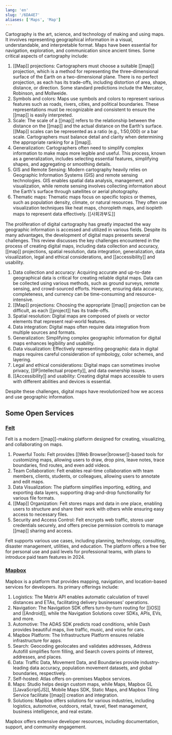 ```yaml
---
lang: 'en'
slug: '/6DA4E7'
aliases: ['Maps', 'Map']
---
```


Cartography is the art, science, and technology of making and using maps. It involves representing geographical information in a visual, understandable, and interpretable format. Maps have been essential for navigation, exploration, and communication since ancient times. Some critical aspects of cartography include:

1. [[Map]] projections: Cartographers must choose a suitable [[map]] projection, which is a method for representing the three-dimensional surface of the Earth on a two-dimensional plane. There is no perfect projection, as each has its trade-offs, including distortion of area, shape, distance, or direction. Some standard predictions include the Mercator, Robinson, and Mollweide.
2. Symbols and colors: Maps use symbols and colors to represent various features such as roads, rivers, cities, and political boundaries. These representations must be recognizable and consistent to ensure the [[map]] is easily interpreted.
3. Scale: The scale of a [[map]] refers to the relationship between the distance on the [[map]] and the actual distance on the Earth's surface. [[Map]] scales can be represented as a ratio (e.g., 1:50,000) or a bar scale. Cartographers must balance detail and clarity when determining the appropriate ranking for a [[map]].
4. Generalization: Cartographers often need to simplify complex information to make maps more legible and useful. This process, known as a generalization, includes selecting essential features, simplifying shapes, and aggregating or smoothing details.
5. GIS and Remote Sensing: Modern cartography heavily relies on Geographic Information Systems (GIS) and remote sensing technologies. GIS enables spatial data analysis, management, and visualization, while remote sensing involves collecting information about the Earth's surface through satellites or aerial photography.
6. Thematic maps: Thematic maps focus on specific topics or themes, such as population density, climate, or natural resources. They often use visualization techniques like heat maps, choropleth maps, and isopleth maps to represent data effectively. [[사회과부도]]

The proliferation of digital cartography has greatly impacted the way geographic information is accessed and utilized in various fields. Despite its many advantages, the development of digital maps presents several challenges. This review discusses the key challenges encountered in the process of creating digital maps, including data collection and accuracy, [[map]] projections, spatial resolution, data integration, generalization, data visualization, legal and ethical considerations, and [[accessibility]] and usability.

1. Data collection and accuracy: Acquiring accurate and up-to-date geographical data is critical for creating reliable digital maps. Data can be collected using various methods, such as ground surveys, remote sensing, and crowd-sourced efforts. However, ensuring data accuracy, completeness, and currency can be time-consuming and resource-intensive.
2. [[Map]] projections: Choosing the appropriate [[map]] projection can be difficult, as each [[project]] has its trade-offs.
3. Spatial resolution: Digital maps are composed of pixels or vector elements that represent real-world features.
4. Data integration: Digital maps often require data integration from multiple sources and formats.
5. Generalization: Simplifying complex geographic information for digital maps enhances legibility and usability.
6. Data visualization: Effectively representing geographic data in digital maps requires careful consideration of symbology, color schemes, and layering.
7. Legal and ethical considerations: Digital maps can sometimes involve privacy, [[IP|intellectual property]], and data ownership issues.
8. [[Accessibility]] and usability: Creating digital maps accessible to users with different abilities and devices is essential.

Despite these challenges, digital maps have revolutionized how we access and use geographic information.

## Some Open Services

### [Felt](https://felt.com/)

Felt is a modern [[map]]-making platform designed for creating, visualizing, and collaborating on maps.

1. Powerful Tools: Felt provides [[Web Browser|browser]]-based tools for customizing maps, allowing users to draw, drop pins, leave notes, trace boundaries, find routes, and even add videos.
2. Team Collaboration: Felt enables real-time collaboration with team members, clients, students, or colleagues, allowing users to annotate and edit maps.
3. Data Visualization: The platform simplifies importing, editing, and exporting data layers, supporting drag-and-drop functionality for various file formats.
4. [[Map]] Organization: Felt stores maps and data in one place, enabling users to structure and share their work with others while ensuring easy access to necessary files.
5. Security and Access Control: Felt encrypts web traffic, stores user credentials securely, and offers precise permission controls to manage [[map]] sharing and access.

Felt supports various use cases, including planning, technology, consulting, disaster management, utilities, and education. The platform offers a free tier for personal use and paid levels for professional teams, with plans to introduce paid team features in 2024.

### [Mapbox](https://www.mapbox.com/)

Mapbox is a platform that provides mapping, navigation, and location-based services for developers. Its primary offerings include:

1. Logistics: The Matrix API enables automatic calculation of travel distances and ETAs, facilitating delivery businesses' operations.
2. Navigation: The Navigation SDK offers turn-by-turn routing for [[iOS]] and [[Android]], while the Navigation Solutions cover SDKs, APIs, EVs, and more.
3. Automotive: The ADAS SDK predicts road conditions, while Dash provides beautiful maps, live traffic, music, and voice for cars.
4. Mapbox Platform: The Infrastructure Platform ensures reliable infrastructure for apps.
5. Search: Geocoding geolocates and validates addresses, Address Autofill simplifies form filling, and Search covers points of interest, addresses, and places.
6. Data: Traffic Data, Movement Data, and Boundaries provide industry-leading data accuracy, population movement datasets, and global boundaries, respectively.
7. Self-hosted: Atlas offers on-premises Mapbox services.
8. Maps: Studio helps design custom maps, while Maps, Mapbox GL [[JavaScript|JS]], Mobile Maps SDK, Static Maps, and Mapbox Tiling Service facilitate [[map]] creation and integration.
9. Solutions: Mapbox offers solutions for various industries, including logistics, automotive, outdoors, retail, travel, fleet management, business intelligence, and real estate.

Mapbox offers extensive developer resources, including documentation, support, and community engagement.
